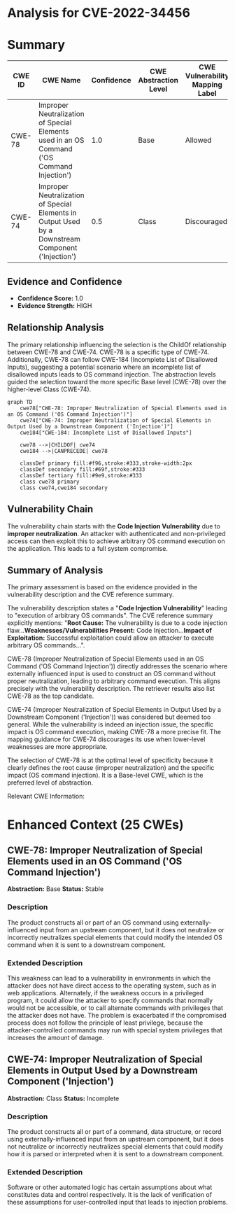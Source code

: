 # Analysis for CVE-2022-34456

# Summary
| CWE ID | CWE Name | Confidence | CWE Abstraction Level | CWE Vulnerability Mapping Label | CWE-Vulnerability Mapping Notes |
|---|---|---|---|---|---|
| CWE-78 | Improper Neutralization of Special Elements used in an OS Command ('OS Command Injection') | 1.0 | Base | Allowed | Primary CWE |
| CWE-74 | Improper Neutralization of Special Elements in Output Used by a Downstream Component ('Injection') | 0.5 | Class | Discouraged | Secondary Candidate |

## Evidence and Confidence

*   **Confidence Score:** 1.0
*   **Evidence Strength:** HIGH

## Relationship Analysis
The primary relationship influencing the selection is the ChildOf relationship between CWE-78 and CWE-74. CWE-78 is a specific type of CWE-74. Additionally, CWE-78 can follow CWE-184 (Incomplete List of Disallowed Inputs), suggesting a potential scenario where an incomplete list of disallowed inputs leads to OS command injection. The abstraction levels guided the selection toward the more specific Base level (CWE-78) over the higher-level Class (CWE-74).

```mermaid
graph TD
    cwe78["CWE-78: Improper Neutralization of Special Elements used in an OS Command ('OS Command Injection')"]
    cwe74["CWE-74: Improper Neutralization of Special Elements in Output Used by a Downstream Component ('Injection')"]
    cwe184["CWE-184: Incomplete List of Disallowed Inputs"]

    cwe78 -->|CHILDOF| cwe74
    cwe184 -->|CANPRECEDE| cwe78

    classDef primary fill:#f96,stroke:#333,stroke-width:2px
    classDef secondary fill:#69f,stroke:#333
    classDef tertiary fill:#9e9,stroke:#333
    class cwe78 primary
    class cwe74,cwe184 secondary
```

## Vulnerability Chain
The vulnerability chain starts with the **Code Injection Vulnerability** due to **improper neutralization**. An attacker with authenticated and non-privileged access can then exploit this to achieve arbitrary OS command execution on the application. This leads to a full system compromise.

## Summary of Analysis
The primary assessment is based on the evidence provided in the vulnerability description and the CVE reference summary.

The vulnerability description states a "**Code Injection Vulnerability**" leading to "execution of arbitrary OS commands". The CVE reference summary explicitly mentions: "**Root Cause:** The vulnerability is due to a code injection flaw...**Weaknesses/Vulnerabilities Present:** Code Injection...**Impact of Exploitation:** Successful exploitation could allow an attacker to execute arbitrary OS commands...".

CWE-78 (Improper Neutralization of Special Elements used in an OS Command ('OS Command Injection')) directly addresses the scenario where externally influenced input is used to construct an OS command without proper neutralization, leading to arbitrary command execution. This aligns precisely with the vulnerability description. The retriever results also list CWE-78 as the top candidate.

CWE-74 (Improper Neutralization of Special Elements in Output Used by a Downstream Component ('Injection')) was considered but deemed too general. While the vulnerability is indeed an injection issue, the specific impact is OS command execution, making CWE-78 a more precise fit. The mapping guidance for CWE-74 discourages its use when lower-level weaknesses are more appropriate.

The selection of CWE-78 is at the optimal level of specificity because it clearly defines the root cause (improper neutralization) and the specific impact (OS command injection). It is a Base-level CWE, which is the preferred level of abstraction.

Relevant CWE Information:

# Enhanced Context (25 CWEs)

## CWE-78: Improper Neutralization of Special Elements used in an OS Command ('OS Command Injection')
**Abstraction:** Base
**Status:** Stable

### Description
The product constructs all or part of an OS command using externally-influenced input from an upstream component, but it does not neutralize or incorrectly neutralizes special elements that could modify the intended OS command when it is sent to a downstream component.

### Extended Description
This weakness can lead to a vulnerability in environments in which the attacker does not have direct access to the operating system, such as in web applications. Alternately, if the weakness occurs in a privileged program, it could allow the attacker to specify commands that normally would not be accessible, or to call alternate commands with privileges that the attacker does not have. The problem is exacerbated if the compromised process does not follow the principle of least privilege, because the attacker-controlled commands may run with special system privileges that increases the amount of damage.

## CWE-74: Improper Neutralization of Special Elements in Output Used by a Downstream Component ('Injection')
**Abstraction:** Class
**Status:** Incomplete

### Description
The product constructs all or part of a command, data structure, or record using externally-influenced input from an upstream component, but it does not neutralize or incorrectly neutralizes special elements that could modify how it is parsed or interpreted when it is sent to a downstream component.

### Extended Description
Software or other automated logic has certain assumptions about what constitutes data and control respectively. It is the lack of verification of these assumptions for user-controlled input that leads to injection problems.